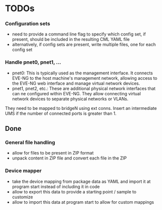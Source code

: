 # TODOs

### Configuration sets
- need to provide a command line flag to specify which config set, if present, should be included in the resulting CML YAML file
- alternatively, if config sets are present, write multiple files, one for each config set

### Handle pnet0, pnet1, ...

- pnet0: This is typically used as the management interface. It connects EVE-NG to the host machine's management network, allowing access to the EVE-NG web interface and manage virtual network devices.
- pnet1, pnet2, etc.: These are additional physical network interfaces that can ne configured within EVE-NG. They allow connecting virtual network devices to separate physical networks or VLANs.

They need to be mapped to bridgeN using ext conns.  Insert an intermediate UMS if the number of connected ports is greater than 1.

## Done

### General file handling
- allow for files to be present in ZIP format
- unpack content in ZIP file and convert each file in the ZIP

### Device mapper
- take the device mapping from package data as YAML and import it at program start instead of including it in code
- allow to export this data to provide a starting point / sample to customize
- allow to import this data at program start to allow for custom mappings

